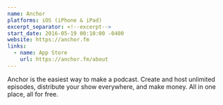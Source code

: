 ```yaml
---
name: Anchor
platforms: iOS (iPhone & iPad)
excerpt_separator: <!--excerpt-->
start_date: 2016-05-19 00:10:00 -0400
website: https://anchor.fm
links:
  - name: App Store
    url: https://anchor.fm/about
---
```


Anchor is the easiest way to make a podcast. Create and host unlimited episodes, distribute your show everywhere, and make money. All in one place, all for free.

<!--excerpt-->
